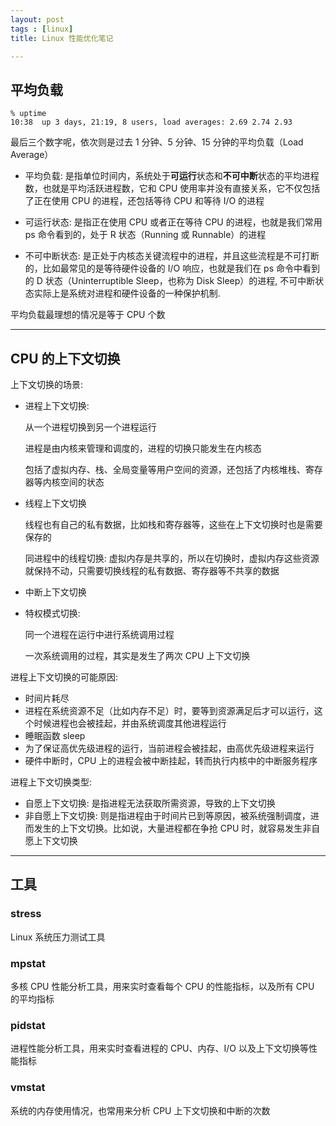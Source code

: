 ```yaml
---
layout: post
tags : [linux]
title: Linux 性能优化笔记

---
```


## 平均负载

```
% uptime
10:38  up 3 days, 21:19, 8 users, load averages: 2.69 2.74 2.93
```

最后三个数字呢，依次则是过去 1 分钟、5 分钟、15 分钟的平均负载（Load Average）

* 平均负载: 是指单位时间内，系统处于**可运行**状态和**不可中断**状态的平均进程数，也就是平均活跃进程数，它和 CPU 使用率并没有直接关系，它不仅包括了正在使用 CPU 的进程，还包括等待 CPU 和等待 I/O 的进程

* 可运行状态: 是指正在使用 CPU 或者正在等待 CPU 的进程，也就是我们常用 ps 命令看到的，处于 R 状态（Running 或 Runnable）的进程
* 不可中断状态: 是正处于内核态关键流程中的进程，并且这些流程是不可打断的，比如最常见的是等待硬件设备的 I/O 响应，也就是我们在 ps 命令中看到的 D 状态（Uninterruptible Sleep，也称为 Disk Sleep）的进程, 不可中断状态实际上是系统对进程和硬件设备的一种保护机制.

平均负载最理想的情况是等于 CPU 个数

----

## CPU 的上下文切换

上下文切换的场景:

* 进程上下文切换:

  从一个进程切换到另一个进程运行

  进程是由内核来管理和调度的，进程的切换只能发生在内核态

  包括了虚拟内存、栈、全局变量等用户空间的资源，还包括了内核堆栈、寄存器等内核空间的状态

* 线程上下文切换

  线程也有自己的私有数据，比如栈和寄存器等，这些在上下文切换时也是需要保存的

  同进程中的线程切换: 虚拟内存是共享的，所以在切换时，虚拟内存这些资源就保持不动，只需要切换线程的私有数据、寄存器等不共享的数据

* 中断上下文切换

* 特权模式切换:

  同一个进程在运行中进行系统调用过程

  一次系统调用的过程，其实是发生了两次 CPU 上下文切换


进程上下文切换的可能原因:

* 时间片耗尽
* 进程在系统资源不足（比如内存不足）时，要等到资源满足后才可以运行，这个时候进程也会被挂起，并由系统调度其他进程运行
* 睡眠函数 sleep
* 为了保证高优先级进程的运行，当前进程会被挂起，由高优先级进程来运行
* 硬件中断时，CPU 上的进程会被中断挂起，转而执行内核中的中断服务程序


进程上下文切换类型:

* 自愿上下文切换: 是指进程无法获取所需资源，导致的上下文切换
* 非自愿上下文切换: 则是指进程由于时间片已到等原因，被系统强制调度，进而发生的上下文切换。比如说，大量进程都在争抢 CPU 时，就容易发生非自愿上下文切换

---

## 工具

### stress

 Linux 系统压力测试工具

### mpstat

多核 CPU 性能分析工具，用来实时查看每个 CPU 的性能指标，以及所有 CPU 的平均指标

### pidstat

进程性能分析工具，用来实时查看进程的 CPU、内存、I/O 以及上下文切换等性能指标

### vmstat

系统的内存使用情况，也常用来分析 CPU 上下文切换和中断的次数
